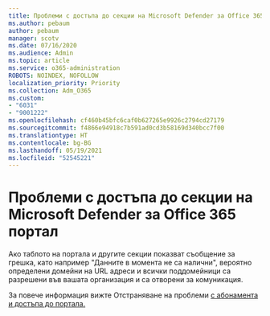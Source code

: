 ```yaml
---
title: Проблеми с достъпа до секции на Microsoft Defender за Office 365 портал
ms.author: pebaum
author: pebaum
manager: scotv
ms.date: 07/16/2020
ms.audience: Admin
ms.topic: article
ms.service: o365-administration
ROBOTS: NOINDEX, NOFOLLOW
localization_priority: Priority
ms.collection: Adm_O365
ms.custom:
- "6031"
- "9001222"
ms.openlocfilehash: cf460b45bfc6caf0b627265e9926c2794cd27179
ms.sourcegitcommit: f4866e94918c7b591ad0cd3b58169d340bcc7f00
ms.translationtype: HT
ms.contentlocale: bg-BG
ms.lasthandoff: 05/19/2021
ms.locfileid: "52545221"
---
```

# <a name="issues-accessing-sections-of-microsoft-defender-for-office-365-portal"></a>Проблеми с достъпа до секции на Microsoft Defender за Office 365 портал

Ако таблото на портала и другите секции показват съобщение за грешка, като например "Данните в момента не са налични", вероятно определени домейни на URL адреси и всички поддомейници са разрешени във вашата организация и са отворени за комуникация. 

За повече информация вижте Отстраняване на проблеми [с абонамента и достъпа до портала.](/windows/security/threat-protection/microsoft-defender-atp/troubleshoot-onboarding-error-messages#data-currently-isnt-available-on-some-sections-of-the-portal)